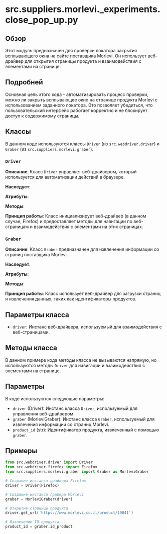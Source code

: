 # src.suppliers.morlevi._experiments.close_pop_up.py

## Обзор

Этот модуль предназначен для проверки локатора закрытия всплывающего окна на сайте поставщика Morlevi. Он использует веб-драйвер для открытия страницы продукта и взаимодействия с элементами на странице.

## Подробней

Основная цель этого кода - автоматизировать процесс проверки, можно ли закрыть всплывающее окно на странице продукта Morlevi с использованием заданного локатора. Это позволяет убедиться, что пользовательский интерфейс работает корректно и не блокирует доступ к содержимому страницы.

## Классы

В данном коде используются классы `Driver` (из `src.webdriver.driver`) и `Graber` (из `src.suppliers.morlevi.graber`).

### `Driver`

**Описание**: Класс `Driver` управляет веб-драйвером, который используется для автоматизации действий в браузере.

**Наследует**:

**Атрибуты**:

**Методы**:

**Принцип работы**:
Класс инициализирует веб-драйвер (в данном случае, Firefox) и предоставляет методы для навигации по веб-страницам и взаимодействия с элементами на этих страницах.

### `Graber`

**Описание**: Класс `Graber` предназначен для извлечения информации со страниц поставщика Morlevi.

**Наследует**:

**Атрибуты**:

**Методы**:

**Принцип работы**:
Класс использует веб-драйвер для загрузки страниц и извлечения данных, таких как идентификаторы продуктов.

## Параметры класса

- `driver`: Инстанс веб-драйвера, используемый для взаимодействия с веб-страницами.

## Методы класса

В данном примере кода методы класса не вызываются напрямую, но используются методы `Driver` для навигации и взаимодействия с элементами на странице.

## Параметры

В коде используются следующие параметры:

- `driver` (Driver): Инстанс класса `Driver`, используемый для управления веб-драйвером.
- `graber` (MorleviGraber): Инстанс класса `Graber`, используемый для извлечения информации со страниц Morlevi.
- `product_id` (str): Идентификатор продукта, извлеченный с помощью `graber`.

## Примеры

```python
from src.webdriver.driver import Driver
from src.webdriver.firefox import Firefox
from src.suppliers.morlevi.graber import Graber as MorleviGraber

# Создание инстанса драйвера Firefox
driver = Driver(Firefox)

# Создание инстанса грабера Morlevi
graber = MorleviGraber(driver)

# Открытие страницы продукта
driver.get_url('https://www.morlevi.co.il/product/19041')

# Извлечение ID продукта
product_id = graber.id_product